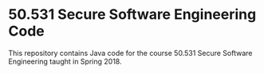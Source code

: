 # 50.531 Secure Software Engineering Code

This repository contains Java code for the course 50.531 Secure Software Engineering taught in Spring 2018.
